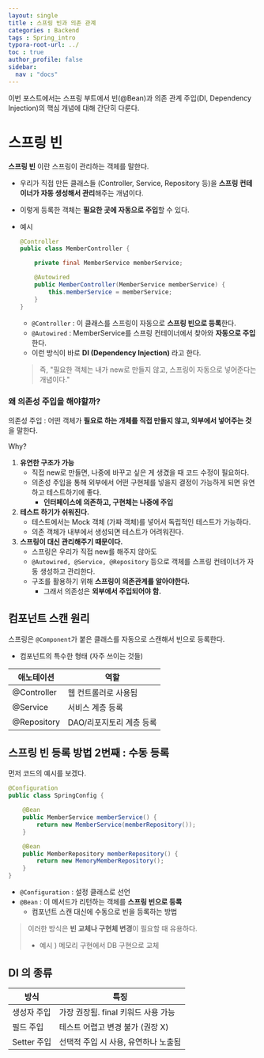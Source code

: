 ```yaml
---
layout: single
title : 스프링 빈과 의존 관계
categories : Backend
tags : Spring_intro
typora-root-url: ../
toc : true
author_profile: false
sidebar:
  nav : "docs"
---
```


이번 포스트에서는 스프링 부트에서 빈(@Bean)과 의존 관계 주입(DI, Dependency Injection)의 핵심 개념에 대해 간단히 다룬다. 



# 스프링 빈

**스프링 빈** 이란 스프링이 관리하는 객체를 말한다. 

- 우리가 직접 만든 클래스들 (Controller, Service, Repository 등)을 **스프링 컨테이너가 자동 생성해서 관리**해주는 개념이다. 
- 이렇게 등록한 객체는 **필요한 곳에 자동으로 주입**할 수 있다. 

- 예시 

  ~~~java
  @Controller
  public class MemberController {
  
      private final MemberService memberService;
  
      @Autowired
      public MemberController(MemberService memberService) {
          this.memberService = memberService;
      }
  }
  ~~~

  - `@Controller` : 이 클래스를 스프링이 자동으로 **스프링 빈으로 등록**한다.
  - `@Autowired` : MemberService를 스프링 컨테이너에서 찾아와 **자동으로 주입**한다. 
  - 이런 방식이 바로 **DI (Dependency Injection)** 라고 한다. 

  > 즉, "필요한 객체는 내가 new로 만들지 않고, 스프링이 자동으로 넣어준다는 개념이다."



### 왜 의존성 주입을 해야할까?

의존성 주입 : 어떤 객체가 **필요로 하는 개체를 직접 만들지 않고, 외부에서 넣어주는 것**을 말한다. 

Why? 

1. **유연한 구조가 가능**
   - 직접 new로 만들면, 나중에 바꾸고 싶은 게 생겼을 때 코드 수정이 필요하다.
   - 의존성 주입을 통해 외부에서 어떤 구현체를 넣을지 결정이 가능하게 되면 유연하고 테스트하기에 좋다.
     - **인터페이스에 의존하고, 구현체는 나중에 주입**
2. **테스트 하기가 쉬워진다.**
   - 테스트에서는 Mock 객체 (가짜 객체)를 넣어서 독립적인 테스트가 가능하다.
   - 의존 객체가 내부에서 생성되면 테스트가 어려워진다. 
3. **스프링이 대신 관리해주기 때문이다.**
   - 스프링은 우리가 직접 new를 해주지 않아도
   - `@Autowired, @Service, @Repository` 등으로 객체를 스프링 컨테이너가 자동 생성하고 관리한다. 
   - 구조를 활용하기 위해 **스프링이 의존관계를 알아야한다.**
     - 그래서 의존성은 **외부에서 주입되어야 함.**



## 컴포넌트 스캔 원리

스프링은 `@Component`가 붙은 클래스를 자동으로 스캔해서 빈으로 등록한다. 

- 컴포넌트의 특수한 형태 (자주 쓰이는 것들)

| **애노테이션** | **역할**                 |
| -------------- | ------------------------ |
| @Controller    | 웹 컨트롤러로 사용됨     |
| @Service       | 서비스 계층 등록         |
| @Repository    | DAO/리포지토리 계층 등록 |



## 스프링 빈 등록 방법 2번째 : 수동 등록

먼저 코드의 예시를 보겠다. 

~~~java
@Configuration
public class SpringConfig {

    @Bean
    public MemberService memberService() {
        return new MemberService(memberRepository());
    }

    @Bean
    public MemberRepository memberRepository() {
        return new MemoryMemberRepository();
    }
}
~~~

- `@Configuration` : 설정 클래스로 선언
- `@Bean` : 이 메서드가 리턴하는 객체를 **스프링 빈으로 등록**
  - 컴포넌트 스캔 대신에 수동으로 빈을 등록하는 방법

> 이러한 방식은 **빈 교체나 구현체 변경**이 필요할 때 유용하다. 
>
> - 예시 ) 메모리 구현에서 DB 구현으로 교체 



## DI 의 종류

| **방식**    | **특징**                             |
| ----------- | ------------------------------------ |
| 생성자 주입 | 가장 권장됨. final 키워드 사용 가능  |
| 필드 주입   | 테스트 어렵고 변경 불가 (권장 X)     |
| Setter 주입 | 선택적 주입 시 사용, 유연하나 노출됨 |







